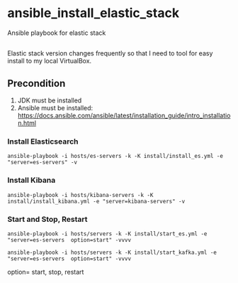 # ansible_install_elastic_stack
Ansible playbook for elastic stack

##
Elastic stack version changes frequently so that I need to tool for easy install to my local VirtualBox.

## Precondition
1. JDK must be installed
2. Ansible must be installed: https://docs.ansible.com/ansible/latest/installation_guide/intro_installation.html

### Install Elasticsearch
```shell
ansible-playbook -i hosts/es-servers -k -K install/install_es.yml -e "server=es-servers" -v
```
### Install Kibana
```shell
ansible-playbook -i hosts/kibana-servers -k -K install/install_kibana.yml -e "server=kibana-servers" -v
```

### Start and Stop, Restart
```shell
ansible-playbook -i hosts/servers -k -K install/start_es.yml -e "server=es-servers  option=start" -vvvv
```
```shell
ansible-playbook -i hosts/servers -k -K install/start_kafka.yml -e "server=es-servers  option=start" -vvvv
```
option= start, stop, restart